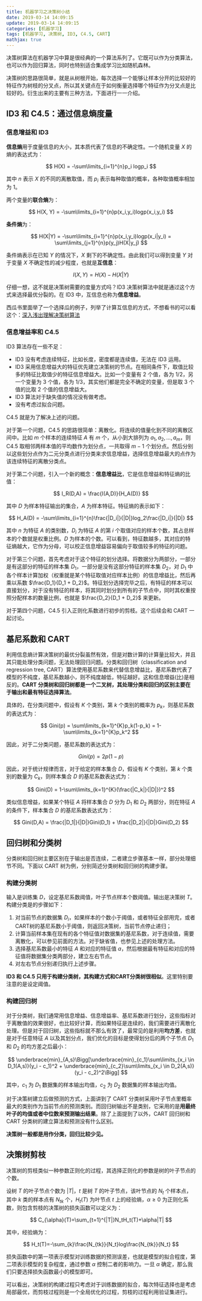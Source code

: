 ```yaml
---
title: 机器学习之决策树小结
date: 2019-03-14 14:09:15
update: 2019-03-14 14:09:15
categories: [机器学习]
tags: [机器学习, 决策树, ID3, C4.5, CART]
mathjax: true
---
```


决策树算法在机器学习中算是很经典的一个算法系列了。它既可以作为分类算法，也可以作为回归算法，同时也特别适合集成学习比如随机森林。

<!-- more -->

决策树的思路很简单，就是从树根开始，每次选择一个能够让样本分开的比较好的特征作为树枝的分叉点，所以其关键点在于如何衡量选择哪个特征作为分叉点是比较好的。衍生出来的主要有三种方法，下面进行一一介绍。

## ID3 和 C4.5：通过信息熵度量

### 信息增益和 ID3

**信息熵**用于度量信息的大小，其本质代表了信息的不确定性。一个随机变量 $X$ 的熵的表达式为：

$$
H(X) = -\sum\limits_{i=1}^{n}p_i logp_i
$$

其中 $n$ 表示 $X$ 的不同的离散取值，而 $p_i$ 表示每种取值的概率，各种取值概率相加为 1。

两个变量的**联合熵**为：

$$
H(X, Y) = -\sum\limits_{i=1}^{n}p(x_i,y_i)logp(x_i,y_i)
$$

**条件熵**为：

$$
H(X|Y) = -\sum\limits_{i=1}^{n}p(x_i,y_i)logp(x_i|y_i) = \sum\limits_{j=1}^{n}p(y_j)H(X|y_j)
$$

条件熵表示在已知 $Y$ 的情况下，$X$ 剩下的不确定性。由此我们可以得到变量 $Y$ 对于变量 $X$ 不确定性的减少程度，也就是**互信息**：

$$
I(X, Y) = H(X) - H(X|Y)
$$

仔细一想，这不就是决策树需要的度量方式吗？ID3 决策树算法中就是通过这个方式来选择最优分裂的。在 ID3 中，互信息也称为**信息增益**。

西瓜书里面举了一个选择瓜的例子，列举了计算互信息的方式，不想看书的可以看这个：[深入浅出理解决策树算法](https://zhuanlan.zhihu.com/p/26760551)

### 信息增益率和 C4.5

ID3 算法存在一些不足：

* ID3 没有考虑连续特征，比如长度，密度都是连续值，无法在 ID3 运用。
* ID3 采用信息增益大的特征优先建立决策树的节点。在相同条件下，取值比较多的特征比取值少的特征信息增益大。比如一个变量有 2 个值，各为 1/2，另一个变量为 3 个值，各为 1/3，其实他们都是完全不确定的变量，但是取 3 个值的比取 2 个值的信息增益大。
* ID3 算法对于缺失值的情况没有做考虑。
* 没有考虑过拟合问题。

C4.5 就是为了解决上述的问题。

对于第一个问题，C4.5 的思路很简单：离散化。将连续的值量化到不同的离散区间中。比如 $m$ 个样本的连续特征 $A$ 有 $m$ 个，从小到大排列为 ${a_1,a_2,...,a_m}$，则 C4.5 取相邻两样本值的平均数作为划分点，一共取得 $m-1$ 个划分点。然后分别以这些划分点作为二元分类点进行分类来求信息增益，选择信息增益最大的点作为该连续特征的离散分类点。

对于第二个问题，引入一个新的概念：**信息增益比**，它是信息增益和特征熵的比值：

$$
I_R(D,A) = \frac{I(A,D)}{H_A(D)}
$$

其中 $D$ 为样本特征输出的集合，$A$ 为样本特征。特征熵的表示如下：

$$
H_A(D) = -\sum\limits_{i=1}^{n}\frac{|D_i|}{|D|}log_2\frac{|D_i|}{|D|}
$$

其中 $n$ 为特征 $A$ 的类别数，$D_i$ 为特征 $A$ 的第 $i$ 个取值对应的样本个数，其占总样本的个数就是权重比例。$D$ 为样本的个数。可以看到，特征数越多，其对应的特征熵越大，它作为分母，可以校正信息增益容易偏向于取值较多的特征的问题。

对于第三个问题，首先考虑对于这个特征的划分选择。将数据分为两部分，一部分是有这部分的特征的样本集 $D_1$，一部分是没有这部分特征的样本集 $D_2$，对 $D_1$ 中各个样本计算加权（权重就是某个特征取值对应样本比例）的信息增益比，然后再乘以系数 $\frac{D_1}{D_1 + D_2}$。特征划分选择完毕之后，有特征的样本可以直接划分，对于没有特征的样本，将其同时划分到所有的子节点中，同时其权重按照分配样本的数量比例，也就是 $\frac{D_2}{D_1 + D_2}$ 来更新。

对于第四个问题，C4.5 引入正则化系数进行初步的剪枝。这个后续会和 CART 一起讨论。

## 基尼系数和 CART

利用信息熵计算决策树的最优分裂虽然有效，但是对数计算的计算量比较大，并且其只能处理分类问题，无法处理回归问题。分类和回归树（classification and regression tree, CART）算法使用基尼系数来代替信息增益比，基尼系数代表了模型的不纯度，基尼系数越小，则不纯度越低，特征越好。这和信息增益(比)是相反的。**CART 分类树和回归树都是一个二叉树，其处理分类和回归的区别主要在于输出和最有特征选择算法**。

具体的，在分类问题中，假设有 $K$ 个类别，第 $k$ 个类别的概率为 $p_k$，则基尼系数的表达式为：

$$
Gini(p) = \sum\limits_{k=1}^{K}p_k(1-p_k) = 1- \sum\limits_{k=1}^{K}p_k^2
$$

因此，对于二分类问题，基尼系数的表达式为：

$$
Gini(p) = 2p(1-p)
$$

因此，对于统计规律而言，对于给定的样本集合 $D$，假设有 $K$ 个类别，第 $k$ 个类别的数量为 $C_k$，则样本集合 $D$ 的基尼系数表达式为：

$$
Gini(D) = 1-\sum\limits_{k=1}^{K}(\frac{|C_k|}{|D|})^2
$$

类似信息增益，如果某个特征 $A$ 将样本集合 $D$ 分为 $D_1$ 和 $D_2$ 两部分，则在特征 $A$ 的条件下，样本集合 $D$ 的基尼系数表达式为：

$$
Gini(D,A) = \frac{|D_1|}{|D|}Gini(D_1) + \frac{|D_2|}{|D|}Gini(D_2)
$$

## 回归树和分类树

分类树和回归树主要区别在于输出是否连续，二者建立步骤基本一样，部分处理细节不同。下面以 CART 树为例，分别简述分类树和回归树的构建步骤。

### 构建分类树

输入是训练集 $D$，设定基尼系数阈值，叶子节点样本个数阈值。输出是决策树 $T$。构建分类是的步骤如下：

1. 对当前节点的数据集 $D_i$，如果样本的个数小于阈值，或者特征全部用完，或者CART树的基尼系数小于阈值，则返回决策树，当前节点停止递归；
2. 计算当前样本集在现有的各个特征值对数据集的基尼系数，对于连续值，需要离散化，可以参见前面的方法。对于缺省值，也参见上述的处理方法。
3. 选择基尼系数最小的特征 $A$ 和对应的特征值 $a$，然后根据最有特征和对应的特征值将数据集分类两部分，建立左右节点。
4. 对左右节点分别递归执行上述步骤。

**ID3 和 C4.5 只用于构建分类树，其构建方式和CART分类树很相似**。这里特别要注意的是设定阈值。

### 构建回归树

对于分类树，我们通常用信息增益、信息增益率、基尼系数进行划分，这些指标对于离散值的效果很好，也比较好计算，而如果特征是连续的，我们需要进行离散化处理。但是对于回归树，这些指标就不那么有效了，最常见的是利用**均方差**，也就是对于任意特征 $A$ 以及其划分点，我们优化的目标是使得划分后的两个子节点 $D_1$ 和 $D_2$ 的均方差之后最小：

$$
\underbrace{min}_{A,s}\Bigg[\underbrace{min}_{c_1}\sum\limits_{x_i \in D_1(A,s)}(y_i - c_1)^2 + \underbrace{min}_{c_2}\sum\limits_{x_i \in D_2(A,s)}(y_i - c_2)^2\Bigg]
$$

其中，$c_1$ 为 $D_1$ 数据集的样本输出均值，$c_2$ 为 $D_2$ 数据集的样本输出均值。

对于决策树建立后做预测的方式，上面讲到了 CART 分类树采用叶子节点里概率最大的类别作为当前节点的预测类别。而回归树输出不是类别，它采用的是**用最终叶子的均值或者中位数来预测输出结果**。除了上面提到了以外，CART 回归树和 CART 分类树的建立算法和预测没有什么区别。

**决策树一般都是用作分类，回归比较少见。**

## 决策树剪枝

决策树的剪枝类似一种参数正则化的过程，其选择正则化的参数是树的叶子节点的个数。

设树 $T$ 的叶子节点个数为 $|T|$，$t$ 是树 $T$ 的叶子节点，该叶节点的 $N_t$ 个样本点，其中 $k$ 类的样本点有 $N_{tk}$ 个，$H_{t}(T)$ 为叶节点 $t$ 上的经验熵，$\alpha \geqslant 0$ 为正则化系数，则包含剪枝的决策树的损失函数可以定义为：

$$
C_{\alpha}(T)=\sum_{t=1}^{|T|}N_tH_t(T)+\alpha|T|
$$

其中，经验熵为：

$$
H_t(T)=-\sum_{k}\frac{N_{tk}}{N_t}log\frac{N_{tk}}{N_t}
$$

损失函数中的第一项表示模型对训练数据的预测误差，也就是模型的拟合程度，第二项表示模型的复杂程度，通过参数 $\alpha$ 控制二者的影响力。一旦 $\alpha$ 确定，那么我们只要选择损失函数最小的模型即可。

可以看出，决策树的构建过程只考虑对于训练数据的拟合，每次特征选择也是考虑局部最优，而剪枝过程则是一个全局优化的过程，剪枝的过程利用验证集进行。
